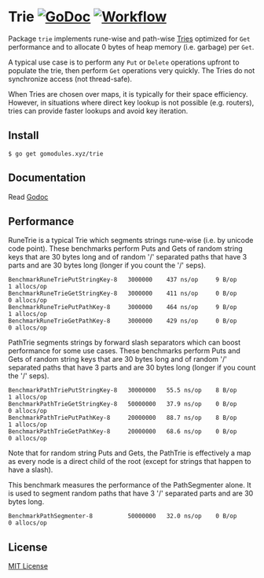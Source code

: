 # Trie [![GoDoc](https://pkg.go.dev/badge/gomodules.xyz/trie.svg)](https://pkg.go.dev/gomodules.xyz/trie) [![Workflow](https://github.com/gomodules/trie/actions/workflows/test.yaml/badge.svg)](https://github.com/gomodules/trie/actions/workflows/test.yaml?query=branch%3Amain)

Package `trie` implements rune-wise and path-wise [Tries](https://en.wikipedia.org/wiki/Trie) optimized for `Get` performance and to allocate 0 bytes of heap memory (i.e. garbage) per `Get`.

A typical use case is to perform any `Put` or `Delete` operations upfront to populate the trie, then perform `Get` operations very quickly. The Tries do not synchronize access (not thread-safe).

When Tries are chosen over maps, it is typically for their space efficiency. However, in situations where direct key lookup is not possible (e.g. routers), tries can provide faster lookups and avoid key iteration.

## Install

```
$ go get gomodules.xyz/trie
```

## Documentation

Read [Godoc](https://godoc.org/gomodules.xyz/trie)

## Performance

RuneTrie is a typical Trie which segments strings rune-wise (i.e. by unicode code point). These benchmarks perform Puts and Gets of random string keys that are 30 bytes long and of random '/' separated paths that have 3 parts and are 30 bytes long (longer if you count the '/' seps).

```
BenchmarkRuneTriePutStringKey-8   3000000    437 ns/op     9 B/op     1 allocs/op
BenchmarkRuneTrieGetStringKey-8   3000000    411 ns/op     0 B/op     0 allocs/op
BenchmarkRuneTriePutPathKey-8     3000000    464 ns/op     9 B/op     1 allocs/op
BenchmarkRuneTrieGetPathKey-8     3000000    429 ns/op     0 B/op     0 allocs/op
```

PathTrie segments strings by forward slash separators which can boost performance
for some use cases. These benchmarks perform Puts and Gets of random string keys that are 30 bytes long and of random '/' separated paths that have 3 parts and are 30 bytes long (longer if you count the '/' seps).

```
BenchmarkPathTriePutStringKey-8   30000000   55.5 ns/op    8 B/op     1 allocs/op
BenchmarkPathTrieGetStringKey-8   50000000   37.9 ns/op    0 B/op     0 allocs/op
BenchmarkPathTriePutPathKey-8     20000000   88.7 ns/op    8 B/op     1 allocs/op
BenchmarkPathTrieGetPathKey-8     20000000   68.6 ns/op    0 B/op     0 allocs/op
```

Note that for random string Puts and Gets, the PathTrie is effectively a map as every node is a direct child of the root (except for strings that happen to have a slash).

This benchmark measures the performance of the PathSegmenter alone. It is used to segment random paths that have 3 '/' separated parts and are 30 bytes long.

```
BenchmarkPathSegmenter-8          50000000   32.0 ns/op    0 B/op     0 allocs/op
```

## License

[MIT License](LICENSE)

